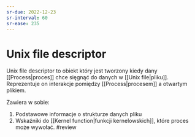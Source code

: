 ```yaml
---
sr-due: 2022-12-23
sr-interval: 60
sr-ease: 235
---
```


# Unix file descriptor
Unix file descriptor to obiekt który jest tworzony kiedy dany [[Process|proces]] chce sięgnąć do danych w [[Unix file|pliku]]. Reprezentuje on interakcje pomiędzy [[Process|procesem]] a otwartym plikiem. 

Zawiera w sobie:
1. Podstawowe informacje o strukturze danych pliku
2. Wskaźniki do [[Kernel function|funkcji kernelowskich]], które proces może wywołać.
#review